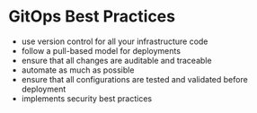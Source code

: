 # GitOps Best Practices

- use version control for all your infrastructure code
- follow a pull-based model for deployments
- ensure that all changes are auditable and traceable
- automate as much as possible
- ensure that all configurations are tested and validated before deployment
- implements security best practices
